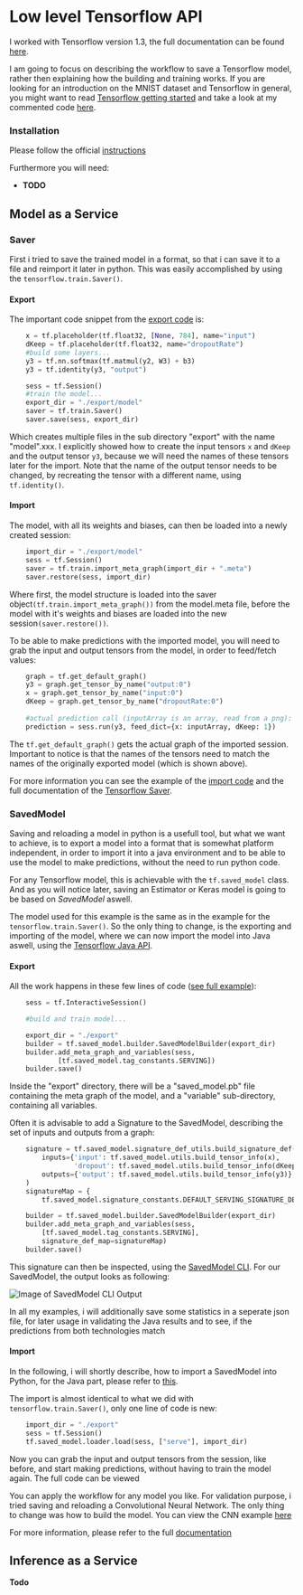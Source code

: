 # Low level Tensorflow API
I worked with Tensorflow version 1.3, the full documentation can be found [here](https://www.tensorflow.org/api_docs/).

I am going to focus on describing the workflow to save a Tensorflow model, rather then explaining how the building and training works. If you are looking for an introduction on the MNIST dataset and Tensorflow in general, you might want to read [Tensorflow getting started](https://www.tensorflow.org/get_started/mnist/beginners) and take a look at my commented code [here](https://github.com/Matleo/MLPython2Java/blob/develop/Maschine%20Learning/NeuralNetwork/Tensorflow/MNISTClassifier/Feed%20Forward%20NN/saver/NN_learn.py).

### Installation
Please follow the official [instructions](https://www.tensorflow.org/install/install_windows)

Furthermore you will need:
* **TODO**

## Model as a Service
### Saver
First i tried to save the trained model in a format, so that i can save it to a file and reimport it later in python. This was easily accomplished by using the `tensorflow.train.Saver()`. 
#### Export
The important code snippet from the [export code](https://github.com/Matleo/MLPython2Java/blob/develop/Maschine%20Learning/NeuralNetwork/Tensorflow/MNISTClassifier/Feed%20Forward%20NN/saver/NN_learn.py) is:
```python
    x = tf.placeholder(tf.float32, [None, 784], name="input")
    dKeep = tf.placeholder(tf.float32, name="dropoutRate")
    #build some layers...
    y3 = tf.nn.softmax(tf.matmul(y2, W3) + b3)
    y3 = tf.identity(y3, "output")

    sess = tf.Session()
    #train the model...
    export_dir = "./export/model"
    saver = tf.train.Saver()
    saver.save(sess, export_dir)
```
Which creates multiple files in the sub directory "export" with the name "model".xxx. 
I explicitly showed how to create the input tensors `x` and `dKeep` and the output tensor `y3`, because we will need the names of these tensors later for the import. Note that the name of the output tensor needs to be changed, by recreating the tensor with a different name, using `tf.identity()`.

#### Import
The model, with all its weights and biases, can then be loaded into a newly created session:
```python
    import_dir = "./export/model"
    sess = tf.Session()
    saver = tf.train.import_meta_graph(import_dir + ".meta")
    saver.restore(sess, import_dir)
```
Where first, the model structure is loaded into the saver object`(tf.train.import_meta_graph())` from the model.meta file, before the model with it's weights and biases are loaded into the new session`(saver.restore())`.

To be able to make predictions with the imported model, you will need to grab the input and output tensors from the model, in order to feed/fetch values:
```python
    graph = tf.get_default_graph()
    y3 = graph.get_tensor_by_name("output:0")
    x = graph.get_tensor_by_name("input:0")
    dKeep = graph.get_tensor_by_name("dropoutRate:0")
    
    #actual prediction call (inputArray is an array, read from a png):
    prediction = sess.run(y3, feed_dict={x: inputArray, dKeep: 1})

```
The `tf.get_default_graph()` gets the actual graph of the imported session. Important to notice is that the names of the tensors need to match the names of the originally exported model (which is shown above). 

For more information you can see the example of the [import code](https://github.com/Matleo/MLPython2Java/blob/develop/Maschine%20Learning/NeuralNetwork/Tensorflow/MNISTClassifier/Feed%20Forward%20NN/saver/NN_test.py) and the full documentation of the [Tensorflow Saver](https://www.tensorflow.org/api_docs/python/tf/train/Saver#restore). 

### SavedModel
Saving and reloading a model in python is a usefull tool, but what we want to achieve, is to export a model into a format that is somewhat platform independent, in order to import it into a java environment and to be able to use the model to make predictions, without the need to run python code.

For any Tensorflow model, this is achievable with the `tf.saved_model` class. And as you will notice later, saving an Estimator or Keras model is going to be based on *SavedModel* aswell. 

The model used for this example is the same as in the example for the `tensorflow.train.Saver()`. So the only thing to change, is the exporting and importing of the model, where we can now import the model into Java aswell, using the [Tensorflow Java API](https://www.tensorflow.org/api_docs/java/reference/org/tensorflow/package-summary).

#### Export
All the work happens in these few lines of code ([see full example](https://github.com/Matleo/MLPython2Java/blob/develop/Maschine%20Learning/NeuralNetwork/Tensorflow/MNISTClassifier/Feed%20Forward%20NN/SavedModel/NN_train.py)):
```python
    sess = tf.InteractiveSession()

    #build and train model...

    export_dir = "./export"
    builder = tf.saved_model.builder.SavedModelBuilder(export_dir)
    builder.add_meta_graph_and_variables(sess, 
            [tf.saved_model.tag_constants.SERVING])
    builder.save()
```
Inside the "export" directory, there will be a "saved_model.pb" file containing the meta graph of the model, and a "variable" sub-directory, containing all variables. 

Often it is advisable to add a Signature to the SavedModel, describing the set of inputs and outputs from a graph:
```python
    signature = tf.saved_model.signature_def_utils.build_signature_def(
        inputs={'input': tf.saved_model.utils.build_tensor_info(x),
                'dropout': tf.saved_model.utils.build_tensor_info(dKeep)},
        outputs={'output': tf.saved_model.utils.build_tensor_info(y3)},
    )
    signatureMap = {
        tf.saved_model.signature_constants.DEFAULT_SERVING_SIGNATURE_DEF_KEY: signature}

    builder = tf.saved_model.builder.SavedModelBuilder(export_dir)
    builder.add_meta_graph_and_variables(sess, 
		[tf.saved_model.tag_constants.SERVING], 
		signature_def_map=signatureMap)
    builder.save()
```
This signature can then be inspected, using the [SavedModel CLI](https://www.tensorflow.org/programmers_guide/saved_model#cli_to_inspect_and_execute_savedmodel). For our SavedModel, the output looks as following: 

![Image of SavedModel CLI Output](https://github.com/Matleo/MLPython2Java/blob/develop/Maschine%20Learning/NeuralNetwork/Tensorflow/MNISTClassifier/SavedModelCLI_example.png)

In all my examples, i will additionally save some statistics in a seperate json file, for later usage in validating the Java results and to see, if the predictions from both technologies match

#### Import
In the following, i will shortly describe, how to import a SavedModel into Python, for the Java part, please refer to [this](https://github.com/Matleo/MLPython2Java/tree/develop/MaschineLearning4J/src/main/java/NeuralNetwork/Tensorflow).

The import is almost identical to what we did with `tensorflow.train.Saver()`, only one line of code is new:
```python
    import_dir = "./export"
    sess = tf.Session()
    tf.saved_model.loader.load(sess, ["serve"], import_dir)
```

Now you can grab the input and output tensors from the session, like before, and start making predictions, without having to train the model again. The full code can be viewed

You can apply the workflow for any model you like. For validation purpose, i tried saving and reloading a Convolutional Neural Network. The only thing to change was how to build the model. You can view the CNN example [here](https://github.com/Matleo/MLPython2Java/tree/develop/Maschine%20Learning/NeuralNetwork/Tensorflow/MNISTClassifier/CNN)

For more information, please refer to the full [documentation](https://www.tensorflow.org/programmers_guide/saved_model#apis_to_build_and_load_a_savedmodel)

## Inference as a Service
**Todo**